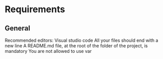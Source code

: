 # Requirements

## General

Recommended editors: Visual studio code
All your files should end with a new line
A README.md file, at the root of the folder of the project, is mandatory
You are not allowed to use var
